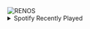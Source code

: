 <div align="justify">
<picture>
    <source media="(prefers-color-scheme: dark)" srcset="https://i.ibb.co/X73rBky/output-gif.gif">
    <source media="(prefers-color-scheme: light)" srcset="https://i.ibb.co/X73rBky/output-gif.gif">
    <img alt="RENOS" src="https://i.ibb.co/X73rBky/output-gif.gif">
</picture>
<details>
<summary>Spotify Recently Played</summary>
<img src="https://spotify-recently-played-readme.vercel.app/api?user=31d6d6zerc5ct6kck32na2ozsqf4&unique=1&width=400" alt="Spotify" />
</details>
</div>

<!-- Image deletion URL: https://ibb.co/0CFRNVB/a4abd80bd5fd9fdb96a3d71d46ef1029 -->
